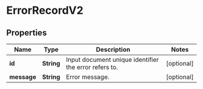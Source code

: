 
# ErrorRecordV2

## Properties
Name | Type | Description | Notes
------------ | ------------- | ------------- | -------------
**id** | **String** | Input document unique identifier the error refers to. |  [optional]
**message** | **String** | Error message. |  [optional]



